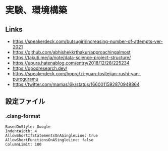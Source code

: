 # 実験、環境構築

## Links

- https://speakerdeck.com/butsugiri/increasing-number-of-attempts-ver-2021
- https://github.com/abhishekkrthakur/approachingalmost
- https://takuti.me/ja/note/data-science-project-structure/
- https://upura.hatenablog.com/entry/2018/12/28/225234
- https://goodresearch.dev/
- https://speakerdeck.com/hpprc/zi-yuan-tositejian-rushi-yan-puroguramu
- https://twitter.com/mamas16k/status/1660011592870948864

## 設定ファイル

### .clang-format

```
BasedOnStyle: Google
IndentWidth: 4
AllowShortIfStatementsOnASingleLine: true
AllowShortFunctionsOnASingleLine: false
ColumnLimit: 100
```
